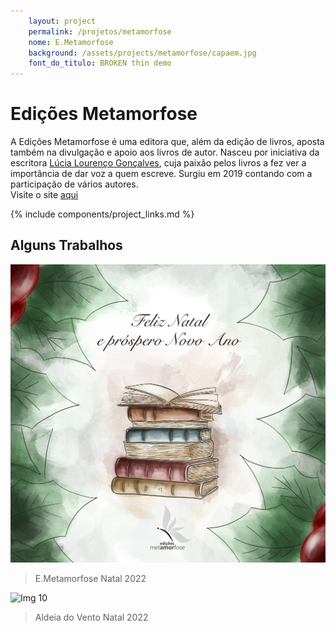 ```yaml
---
    layout: project
    permalink: /projetos/metamorfose
    nome: E.Metamorfose
    background: /assets/projects/metamorfose/capaem.jpg
    font_do_titulo: BROKEN thin demo
---
```


# Edições Metamorfose

A Edições Metamorfose é uma editora que, além da edição de livros, aposta também na divulgação e apoio aos livros de autor.
Nasceu por iniciativa da escritora [Lúcia Lourenço Gonçalves](https://edicoesmetamorfose.pt/2019/09/18/lucia-lourenco-goncalves/), cuja paixão pelos livros a fez ver a importância de dar voz a quem escreve.
Surgiu em 2019 contando com a participação de vários autores.
<br>Visite o site [aqui](https://edicoesmetamorfose.pt)


{% include components/project_links.md %}

## Alguns Trabalhos

![Img 1](/assets/projects/metamorfose/em1.jpg)
> E.Metamorfose Natal 2022

![Img 10](/assets/projects/metamorfose/av11.jpg)
> Aldeia do Vento Natal 2022
